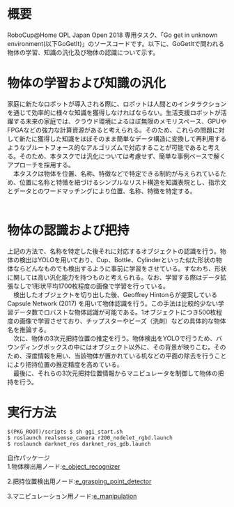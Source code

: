 # 概要
RoboCup@Home OPL Japan Open 2018 専用タスク、「Go get in unknown environment(以下GoGetIt)」のソースコードです。以下に、GoGetItで問われる物体の学習、知識の汎化及び物体の認識について示す。  

# 物体の学習および知識の汎化  
 家庭に新たなロボットが導入される際に、ロボットは人間とのインタラクションを通じて効率的に様々な知識を獲得しなければならない。生活支援ロボットが活躍する未来の家庭では、クラウド環境によるほぼ無限のメモリスペース、GPUやFPGAなどの強力な計算資源があると考えられる。そのため、これらの問題に対して新たに獲得した知識をほぼそのまま簡単なデータ構造に変換して再利用するようなブルートフォース的なアルゴリズムで対応することが可能であると考える。そのため、本タスクでは汎化については考慮せず、簡単な事例ベースで解くアプローチを採用する。  
　本タスクは物体を位置、名称、特徴などで特定できる制約が与えられているため、位置に名称と特徴を紐づけるシンプルなリスト構造を知識表現とし、指示文とデータとのワードマッチングにより位置、名称、特徴を特定する。  
　 
# 物体の認識および把持  
 上記の方法で、名称を特定した後それに対応するオブジェクトの認識を行う。物体の検出はYOLOを用いており、Cup、Bottle、Cylinderといった似た形状の物体ならどんなものでも検出するように事前に学習をさせている。すなわち、形状に関しては高い汎化能力を持つものと考えられる。なお、学習する際はデータ拡張なしで1形状平均1700枚程度の画像で学習を行っている。  
　検出したオブジェクトを切り出した後、Geoffrey Hintonらが提案しているCapsule Network (2017) を用いて物体認識を行う。この手法は比較的少ない学習データ数でロバストな物体認識が可能である。1オブジェクトにつき500枚程度の画像で学習させており、チップスターやビーズ（洗剤）などの具体的な物体名を推論する。  
　次に、物体の3次元把持位置の推定を行う。物体検出をYOLOで行うため、バウンディングボックスの中にはオブジェクト以外に、その背景が映りこむ。そのため、深度情報を用い、当該物体が置かれている机などの平面の除去を行うことにより把持位置の推定精度を高めている。  
　最後に、それらの3次元把持位置情報からマニピュレータを制御して物体の把持を行う。  

# 実行方法  
    $(PKG_ROOT)/scripts $ sh ggi_start.sh
    $ roslaunch realsense_camera r200_nodelet_rgbd.launch
    $ roslaunch darknet_ros darknet_ros_gdb.launch

自作パッケージ  
1.物体検出用ノード:[e_object_recognizer](https://github.com/HappyKoyo/e_object_recognizer.git)  
    
2.把持位置検出用ノード:[e_grasping_point_detector](https://github.com/HappyKoyo/e_grasping_position_detector.git)  
  
3.マニピュレーション用ノード:[e_manipulation](https://github.com/HappyKoyo/e_manipulation.git)  
  
